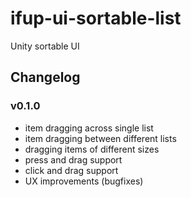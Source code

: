# ifup-ui-sortable-list
Unity sortable UI


## Changelog

### v0.1.0

- item dragging across single list
- item dragging between different lists
- dragging items of different sizes
- press and drag support
- click and drag support
- UX improvements (bugfixes)
